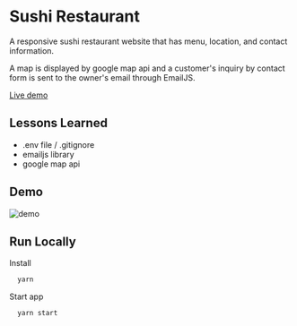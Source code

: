 # Sushi Restaurant

A responsive sushi restaurant website that has menu, location, and contact information.

A map is displayed by google map api and a customer's inquiry by contact form is sent to the owner's email through EmailJS.

[Live demo](https://akira-sushi.netlify.app)

## Lessons Learned

- .env file / .gitignore
- emailjs library
- google map api

## Demo

![demo](sushi.gif)

## Run Locally

Install

```bash
  yarn
```

Start app

```bash
  yarn start
```
